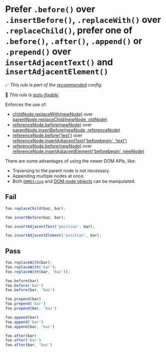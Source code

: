 # Prefer `.before()` over `.insertBefore()`, `.replaceWith()` over `.replaceChild()`, prefer one of `.before()`, `.after()`, `.append()` or `.prepend()` over `insertAdjacentText()` and `insertAdjacentElement()`

<!-- Do not manually modify RULE_NOTICE part. Run: `npm run generate-rule-notices` -->
<!-- RULE_NOTICE -->
✅ *This rule is part of the [recommended](https://github.com/sindresorhus/eslint-plugin-unicorn#recommended-config) config.*

🔧 *This rule is [auto-fixable](https://eslint.org/docs/user-guide/command-line-interface#fixing-problems).*
<!-- /RULE_NOTICE -->

Enforces the use of:

- [childNode.replaceWith(newNode)](https://developer.mozilla.org/en-US/docs/Web/API/ChildNode/replaceWith) over [parentNode.replaceChild(newNode, oldNode)](https://developer.mozilla.org/en-US/docs/Web/API/Node/replaceChild)
- [referenceNode.before(newNode)](https://developer.mozilla.org/en-US/docs/Web/API/ChildNode/before) over [parentNode.insertBefore(newNode, referenceNode)](https://developer.mozilla.org/en-US/docs/Web/API/Node/insertBefore)
- [referenceNode.before('text')](https://developer.mozilla.org/en-US/docs/Web/API/ChildNode/before) over [referenceNode.insertAdjacentText('beforebegin', 'text')](https://developer.mozilla.org/en-US/docs/Web/API/Element/insertAdjacentText)
- [referenceNode.before(newNode)](https://developer.mozilla.org/en-US/docs/Web/API/ChildNode/before) over [referenceNode.insertAdjacentElement('beforebegin', newNode)](https://developer.mozilla.org/en-US/docs/Web/API/Element/insertAdjacentElement)

There are some advantages of using the newer DOM APIs, like:

- Traversing to the parent node is not necessary.
- Appending multiple nodes at once.
- Both [`DOMString`](https://developer.mozilla.org/en-US/docs/Web/API/DOMString) and [DOM node objects](https://developer.mozilla.org/en-US/docs/Web/API/Element) can be manipulated.

## Fail

```js
foo.replaceChild(baz, bar);

foo.insertBefore(baz, bar);

foo.insertAdjacentText('position', bar);

foo.insertAdjacentElement('position', bar);
```

## Pass

```js
foo.replaceWith(bar);
foo.replaceWith('bar');
foo.replaceWith(bar, 'baz'));

foo.before(bar)
foo.before('bar')
foo.before(bar, 'baz')

foo.prepend(bar)
foo.prepend('bar')
foo.prepend(bar, 'baz')

foo.append(bar)
foo.append('bar')
foo.append(bar, 'baz')

foo.after(bar)
foo.after('bar')
foo.after(bar, 'baz')
```
